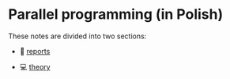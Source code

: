 # Parallel programming (in Polish)

These notes are divided into two sections:

- 📝 [reports](/parallel-programming-reports.md)

- 💻 [theory](/parallel-programming-theory.md)